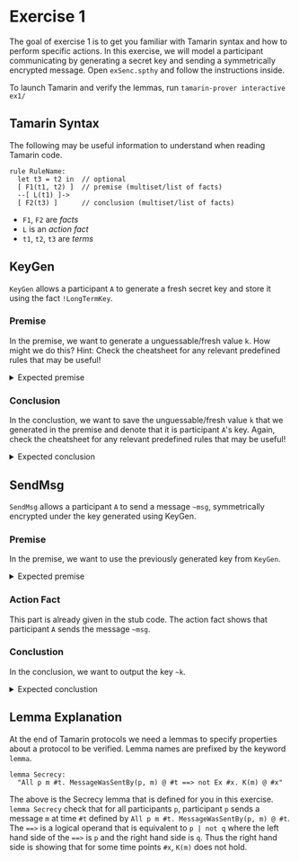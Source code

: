 # Exercise 1

The goal of exercise 1 is to get you familiar with Tamarin syntax and how to perform specific actions. In this exercise, we will model a participant communicating by generating a secret key and sending a symmetrically encrypted message. Open `exSenc.spthy` and follow the instructions inside.

To launch Tamarin and verify the lemmas, run `tamarin-prover interactive ex1/`


## Tamarin Syntax

The following may be useful information to understand when reading Tamarin code.

```tamarin
rule RuleName:
  let t3 = t2 in  // optional
  [ F1(t1, t2) ]  // premise (multiset/list of facts)
  --[ L(t1) ]->
  [ F2(t3) ]      // conclusion (multiset/list of facts)
```

- `F1`, `F2` are *facts*
- `L` is an *action fact*
- `t1`, `t2`, `t3` are *terms*

## KeyGen

`KeyGen` allows a participant `A` to generate a fresh secret key and store it using the fact `!LongTermKey`.

### Premise

In the premise, we want to generate a unguessable/fresh value `k`. How might we do this? Hint: Check the cheatsheet for any relevant predefined rules that may be useful!
<details>
  <summary>Expected premise</summary>
  [ Fr(~k) ]
</details>


### Conclusion
In the conclustion, we want to save the unguessable/fresh value `k` that we generated in the premise and denote that it is participant `A`'s key. Again, check the cheatsheet for any relevant predefined rules that may be useful!
<details>
  <summary>Expected conclusion</summary>
  [ !LongTermKey($A, ~k) ]
</details>

## SendMsg

`SendMsg` allows a participant `A` to send a message `~msg`, symmetrically encrypted under the key generated using KeyGen. 

### Premise
In the premise, we want to use the previously generated key from `KeyGen`.
<details>
  <summary>Expected premise</summary>
  [ !LongTermKey($A, ~k) ]
</details>

### Action Fact
This part is already given in the stub code. The action fact shows that participant `A` sends the message `~msg`.

### Conclustion
In the conclusion, we want to output the key `~k`. 
<details>
  <summary>Expected conclustion</summary>
  [ Out(~k) ]
</details>


## Lemma Explanation

At the end of Tamarin protocols we need a lemmas to specify properties about a protocol to be verified. Lemma names are prefixed by the keyword `lemma`.

```tamarin
lemma Secrecy:
  "All p m #t. MessageWasSentBy(p, m) @ #t ==> not Ex #x. K(m) @ #x"
```

The above is the Secrecy lemma that is defined for you in this exercise. `lemma Secrecy` check that for all participants `p`, participant `p` sends a message `m` at time `#t` defined by `All p m #t. MessageWasSentBy(p, m) @ #t`. The `==>` is a logical operand that is equivalent to `p | not q` where the left hand side of the `==>` is `p` and the right hand side is `q`. Thus the right hand side is showing that for some time points `#x`, `K(m)` does not hold.


